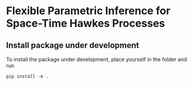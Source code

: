 # Flexible Parametric Inference for Space-Time Hawkes Processes

## Install package under development 

To install the package under development, place yourself in the folder and run

```shell
pip install -e .
```
